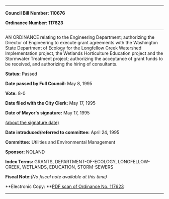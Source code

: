 

********

**Council Bill Number: 110676**
   
**Ordinance Number: 117623**
********

 AN ORDINANCE relating to the Engineering Department; authorizing the Director of Engineering to execute grant agreements with the Washington State Department of Ecology for the Longfellow Creek Watershed Implementation project, the Wetlands Horticulture Education project and the Stormwater Treatment project; authorizing the acceptance of grant funds to be received, and authorizing the hiring of consultants.

**Status:** Passed
   
**Date passed by Full Council:** May 8, 1995
   
**Vote:** 8-0
   
**Date filed with the City Clerk:** May 17, 1995
   
**Date of Mayor's signature:** May 17, 1995
   
[(about the signature date)](/~public/approvaldate.htm)
   
   
   
**Date introduced/referred to committee:** April 24, 1995
   
**Committee:** Utilities and Environmental Management
   
**Sponsor:** NOLAND
   
   
**Index Terms:** GRANTS, DEPARTMENT-OF-ECOLOGY, LONGFELLOW-CREEK, WETLANDS, EDUCATION, STORM-SEWERS

**Fiscal Note:**_(No fiscal note available at this time)_

**Electronic Copy: **[PDF scan of Ordinance No. 117623](/~archives/Ordinances/Ord_117623.pdf)

********

